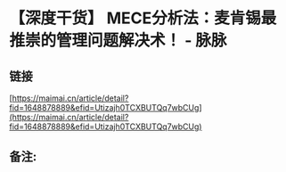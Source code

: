 # 【深度干货】 MECE分析法：麦肯锡最推崇的管理问题解决术！ - 脉脉
## 链接 
 [https://maimai.cn/article/detail?fid=1648878889&efid=Utizajh0TCXBUTQq7wbCUg](https://maimai.cn/article/detail?fid=1648878889&efid=Utizajh0TCXBUTQq7wbCUg) 
 ## 备注: